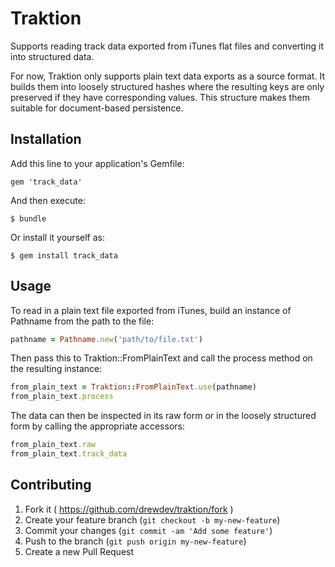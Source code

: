 # Traktion

Supports reading track data exported from iTunes flat files and
converting it into structured data. 

For now, Traktion only supports plain text data exports as a source
format. It builds them into loosely structured hashes where the
resulting keys are only preserved if they have corresponding values.
This structure makes them suitable for document-based persistence.

## Installation

Add this line to your application's Gemfile:

    gem 'track_data'

And then execute:

    $ bundle

Or install it yourself as:

    $ gem install track_data

## Usage

To read in a plain text file exported from iTunes, build an instance of
Pathname from the path to the file:

```ruby
pathname = Pathname.new('path/to/file.txt')
```

Then pass this to Traktion::FromPlainText and call the process method
on the resulting instance:

```ruby
from_plain_text = Traktion::FromPlainText.use(pathname)
from_plain_text.process
```

The data can then be inspected in its raw form or in the loosely
structured form by calling the appropriate accessors:

```ruby
from_plain_text.raw
from_plain_text.track_data
```

## Contributing

1. Fork it ( https://github.com/drewdev/traktion/fork )
2. Create your feature branch (`git checkout -b my-new-feature`)
3. Commit your changes (`git commit -am 'Add some feature'`)
4. Push to the branch (`git push origin my-new-feature`)
5. Create a new Pull Request
